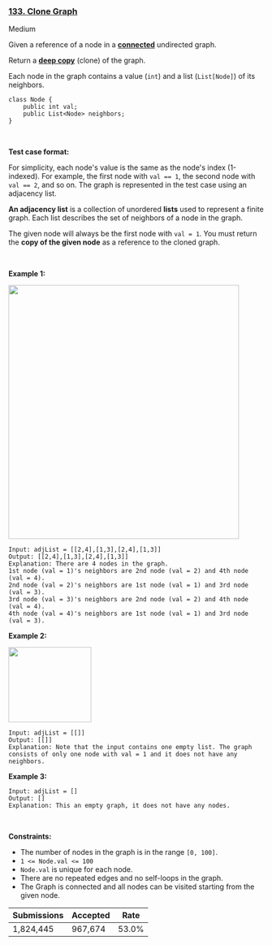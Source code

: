 ### [133. Clone Graph](https://leetcode.com/problems/clone-graph/)

Medium

Given a reference of a node in a __<a href="https://en.wikipedia.org/wiki/Connectivity_(graph_theory)#Connected_graph" target="_blank">connected</a>__ undirected graph.

Return a <a href="https://en.wikipedia.org/wiki/Object_copying#Deep_copy" target="_blank">__deep copy__</a> (clone) of the graph.

Each node in the graph contains a value (`` int ``) and a list (`` List[Node] ``) of its neighbors.

```
class Node {
    public int val;
    public List<Node> neighbors;
}
```

 

__Test case format:__

For simplicity, each node's value is the same as the node's index (1-indexed). For example, the first node with `` val == 1 ``, the second node with `` val == 2 ``, and so on. The graph is represented in the test case using an adjacency list.

__An adjacency list__ is a collection of unordered __lists__ used to represent a finite graph. Each list describes the set of neighbors of a node in the graph.

The given node will always be the first node with `` val = 1 ``. You must return the __copy of the given node__ as a reference to the cloned graph.

 

<strong class="example">Example 1:</strong>

<img alt="" src="https://assets.leetcode.com/uploads/2019/11/04/133_clone_graph_question.png" style="width: 454px; height: 500px;"/>

```
Input: adjList = [[2,4],[1,3],[2,4],[1,3]]
Output: [[2,4],[1,3],[2,4],[1,3]]
Explanation: There are 4 nodes in the graph.
1st node (val = 1)'s neighbors are 2nd node (val = 2) and 4th node (val = 4).
2nd node (val = 2)'s neighbors are 1st node (val = 1) and 3rd node (val = 3).
3rd node (val = 3)'s neighbors are 2nd node (val = 2) and 4th node (val = 4).
4th node (val = 4)'s neighbors are 1st node (val = 1) and 3rd node (val = 3).
```

<strong class="example">Example 2:</strong>

<img alt="" src="https://assets.leetcode.com/uploads/2020/01/07/graph.png" style="width: 163px; height: 148px;"/>

```
Input: adjList = [[]]
Output: [[]]
Explanation: Note that the input contains one empty list. The graph consists of only one node with val = 1 and it does not have any neighbors.
```

<strong class="example">Example 3:</strong>

```
Input: adjList = []
Output: []
Explanation: This an empty graph, it does not have any nodes.
```

 

__Constraints:__

*   The number of nodes in the graph is in the range `` [0, 100] ``.
*   `` 1 <= Node.val <= 100 ``
*   `` Node.val `` is unique for each node.
*   There are no repeated edges and no self-loops in the graph.
*   The Graph is connected and all nodes can be visited starting from the given node.

| Submissions    | Accepted     | Rate   |
| -------------- | ------------ | ------ |
| 1,824,445 | 967,674 | 53.0% |
